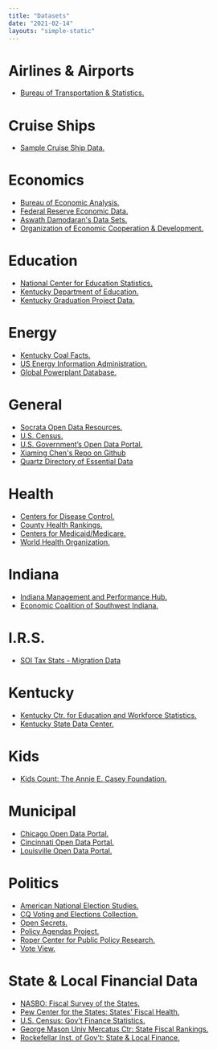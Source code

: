 ```yaml
---
title: "Datasets"
date: "2021-02-14"
layouts: "simple-static"
---
```


Airlines & Airports
===================

*   [Bureau of Transportation & Statistics.](http://www.rita.dot.gov/bts/sites/rita.dot.gov.bts/files/subject_areas/airline_information/index.html)

Cruise Ships
============

*   [Sample Cruise Ship Data.](https://www.dropbox.com/s/yp3q0gr17l3jcl2/cruise_ships.csv?raw=1)

Economics
=========

*   [Bureau of Economic Analysis.](http://www.bea.gov/index.htm)
*   [Federal Reserve Economic Data.](http://research.stlouisfed.org/fred2/)
*   [Aswath Damodaran's Data Sets.](http://people.stern.nyu.edu/adamodar/)
*   [Organization of Economic Cooperation & Development.](http://stats.oecd.org)

Education
=========

*   [National Center for Education Statistics.](http://nces.ed.gov/datatools/)
*   [Kentucky Department of Education.](http://education.ky.gov/AA/Reports/Pages/default.aspx)
*   [Kentucky Graduation Project Data.](https://www.dropbox.com/s/i76eodohghy953g/cum.1999.2012.csv?raw=1)

Energy
======

*   [Kentucky Coal Facts.](http://energy.ky.gov/Pages/CoalFacts.aspx)
*   [US Energy Information Administration.](https://www.eia.gov/electricity/data.php)
*   [Global Powerplant Database.](http://datasets.wri.org/dataset/globalpowerplantdatabase)

General
=======

*   [Socrata Open Data Resources.](http://www.socrata.com/resources/)
*   [U.S. Census.](http://www.census.gov/data.html)
*   [U.S. Government’s Open Data Portal.](http://www.data.gov)
*   [Xiaming Chen's Repo on Github](https://github.com/caesar0301/awesome-public-datasets)
*   [Quartz Directory of Essential Data](https://docs.google.com/spreadsheets/d/1hU7Snj4KZ-ppyy388l-sV4I26n4yGVb8xYnygPOS-5k/edit#gid=0)

Health
======

*   [Centers for Disease Control.](http://www.cdc.gov/nchs/data_access/ftp_data.html)
*   [County Health Rankings.](http://www.countyhealthrankings.org/rankings/data)
*   [Centers for Medicaid/Medicare.](http://www.cms.gov/Research-Statistics-Data-and-Systems/Research-Statistics-Data-and-Systems.html)
*   [World Health Organization.](http://www.who.int/research/en/)

Indiana
=======

*   [Indiana Management and Performance Hub.](http://www.in.gov/mph/)
*   [Economic Coalition of Southwest Indiana.](http://www.southwestindiana.org/data-center/)

I.R.S.
======

*   [SOI Tax Stats - Migration Data](https://www.irs.gov/uac/soi-tax-stats-migration-data)

Kentucky
========

*   [Kentucky Ctr. for Education and Workforce Statistics.](https://kcews.ky.gov/#)
*   [Kentucky State Data Center.](http://ksdc.louisville.edu)

Kids
====

*   [Kids Count: The Annie E. Casey Foundation.](http://datacenter.kidscount.org)

Municipal
=========

*   [Chicago Open Data Portal.](https://data.cityofchicago.org)
*   [Cincinnati Open Data Portal.](https://data.cincinnati-oh.gov)
*   [Louisville Open Data Portal.](http://portal.louisvilleky.gov/service/data/all/Datasets#content)

Politics
========

*   [American National Election Studies.](http://www.electionstudies.org/)
*   [CQ Voting and Elections Collection.](http://library.cqpress.com/elections/)
*   [Open Secrets.](http://www.opensecrets.org/index.php)
*   [Policy Agendas Project.](http://www.comparativeagendas.net/us)
*   [Roper Center for Public Policy Research.](http://ropercenter.cornell.edu/)
*   [Vote View.](https://www.voteview.com/)

State & Local Financial Data
============================

*   [NASBO: Fiscal Survey of the States.](https://www.nasbo.org/reports-data/fiscal-survey-of-states)
*   [Pew Center for the States: States' Fiscal Health.](http://www.pewtrusts.org/en/projects/states-fiscal-health)
*   [U.S. Census: Gov't Finance Statistics.](https://www.census.gov/govs/financegen/index.html)
*   [George Mason Univ Mercatus Ctr: State Fiscal Rankings.](https://www.mercatus.org/statefiscalrankings)
*   [Rockefellar Inst. of Gov't: State & Local Finance.](http://www.rockinst.org/government_finance/)
